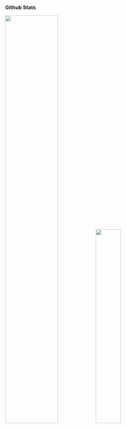 ### Github Stats

<a href="https://github.com/tajpure"><img src="https://github-readme-stats.vercel.app/api?username=tajpure&show_icons=true&layout=compact&count_private=true&hide_title=true&&theme=dracula" style="width: 58%; max-width: 58%; min-width: 58%;"><img src="https://github-readme-stats.vercel.app/api/top-langs/?username=tajpure&layout=compact&count_private=true&theme=dracula" style="width: 40%; max-width: 40%; min-width: 40%;"></a>
